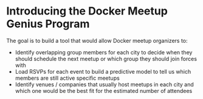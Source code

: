 # Introducing the Docker Meetup Genius Program

The goal is to build a tool that would allow Docker meetup organizers to:
- Identify overlapping group members for each city to decide when they should schedule the next meetup or which group they should join forces with
- Load RSVPs for each event to build a predictive model to tell us which members are still active specific meetups
- Identify venues / companies that usually host meetups in each city and which one would be the best fit for the estimated number of attendees
